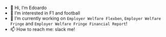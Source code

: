 - 👋 Hi, I’m Edoardo
- 👀 I’m interested in F1 and football
- 🌱 I’m currently working on `Employer Welfare Flexben`, `Employer Welfare Fringe` and `Employer Welfare Fringe Financial Report`!
- 📫 How to reach me: slack me!
